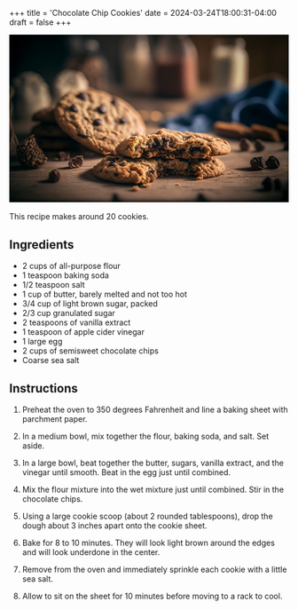 +++
title = 'Chocolate Chip Cookies'
date = 2024-03-24T18:00:31-04:00
draft = false
+++

![cookie](chocolate_chip_cookie.jpg)

This recipe makes around 20 cookies.

## Ingredients

* 2 cups of all-purpose flour
* 1 teaspoon baking soda
* 1/2 teaspoon salt
* 1 cup of butter, barely melted and not too hot
* 3/4 cup of light brown sugar, packed
* 2/3 cup granulated sugar
* 2 teaspoons of vanilla extract
* 1 teaspoon of apple cider vinegar
* 1 large egg
* 2 cups of semisweet chocolate chips
* Coarse sea salt

## Instructions

1. Preheat the oven to 350 degrees Fahrenheit and line a baking sheet with parchment paper.

2. In a medium bowl, mix together the flour, baking soda, and salt. Set aside.

3. In a large bowl, beat together the butter, sugars, vanilla extract, and the vinegar until smooth. Beat in the egg just until combined.

4. Mix the flour mixture into the wet mixture just until combined. Stir in the chocolate chips.

5. Using a large cookie scoop (about 2 rounded tablespoons), drop the dough about 3 inches apart onto the cookie sheet.

6. Bake for 8 to 10 minutes. They will look light brown around the edges and will look underdone in the center.

7. Remove from the oven and immediately sprinkle each cookie with a little sea salt.

8. Allow to sit on the sheet for 10 minutes before moving to a rack to cool.
